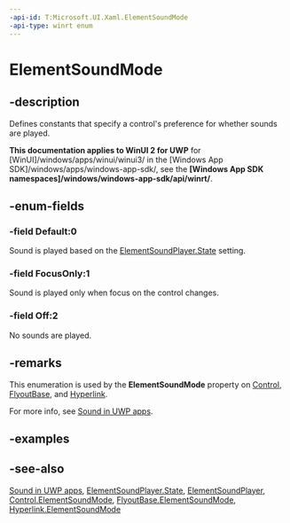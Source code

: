 ```yaml
---
-api-id: T:Microsoft.UI.Xaml.ElementSoundMode
-api-type: winrt enum
---
```


<!-- Enumeration syntax
public enum Windows.UI.Xaml.ElementSoundMode : int
-->

# ElementSoundMode

## -description
Defines constants that specify a control's preference for whether sounds are played.

**This documentation applies to WinUI 2 for UWP** for [WinUI]/windows/apps/winui/winui3/ in the [Windows App SDK]/windows/apps/windows-app-sdk/, see the **[Windows App SDK namespaces]/windows/windows-app-sdk/api/winrt/**.

## -enum-fields
### -field Default:0
Sound is played based on the [ElementSoundPlayer.State](elementsoundplayer_state.md) setting.

### -field FocusOnly:1
Sound is played only when focus on the control changes.

### -field Off:2
No sounds are played.


## -remarks
This enumeration is used by the **ElementSoundMode** property on [Control](../microsoft.ui.xaml.controls/control_elementsoundmode.md), [FlyoutBase](../microsoft.ui.xaml.controls.primitives/flyoutbase_elementsoundmode.md), and [Hyperlink](../microsoft.ui.xaml.documents/hyperlink_elementsoundmode.md).

For more info, see [Sound in UWP apps](/windows/uwp/style/sound).

## -examples

## -see-also
[Sound in UWP apps](/windows/uwp/style/sound), [ElementSoundPlayer.State](elementsoundplayer_state.md), [ElementSoundPlayer](elementsoundplayer.md), [Control.ElementSoundMode](../microsoft.ui.xaml.controls/control_elementsoundmode.md), [FlyoutBase.ElementSoundMode](../microsoft.ui.xaml.controls.primitives/flyoutbase_elementsoundmode.md), [Hyperlink.ElementSoundMode](../microsoft.ui.xaml.documents/hyperlink_elementsoundmode.md)
